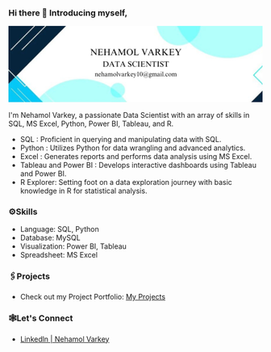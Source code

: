 ### Hi there 👋 Introducing myself,

<img width="533" alt="Coding" src="https://github.com/NehamolVarkey/NehamolVarkey/blob/main/profile_bg.png">



I'm Nehamol Varkey, a passionate Data Scientist with an array of skills in SQL, MS Excel, Python, Power BI, Tableau, and R.<br>
<ul>
<li>SQL : Proficient in querying and manipulating data with SQL.</li>
<li>Python : Utilizes Python for data wrangling and advanced analytics.</li>
<li>Excel : Generates reports and performs data analysis using MS Excel.</li>
<li>Tableau and Power BI : Develops interactive dashboards using Tableau and Power BI.</li>
<li>R Explorer: Setting foot on a data exploration journey with basic knowledge in R for statistical analysis.</li></ul>

<h3>⚙️Skills</h3>
<ul>
<li>Language: SQL, Python</li>
<li>Database: MySQL</li>
<li>Visualization: Power BI, Tableau</li>
<li>Spreadsheet: MS Excel</li></ul>

<h3>🖇️Projects</h3>
<ul>
<li><p>Check out my Project Portfolio: <a href="https://github.com/NehamolVarkey/Portfolio_Nehamol_Varkey">My Projects</a></p></li></ul>

<h3>🕸️Let's Connect</h3>
<ul>
 <li><a href="https://www.linkedin.com/in/nehamol-varkey-41ab34267">Linkedln | Nehamol Varkey</a><br></li>
</ul>
<!--
**Mariyajoseph24/Mariyajoseph24** is a ✨ _special_ ✨ repository because its `README.md` (this file) appears on your GitHub profile.

Here are some ideas to get you started:

- 🔭 I’m currently working on ...SOMETHING FISHYY
- 🌱 I’m currently learning ...
- 👯 I’m looking to collaborate on ...
- 🤔 I’m looking for help with ...
- 💬 Ask me about ...
- 📫 How to reach me: ...
- 😄 Pronouns: ...
- ⚡ Fun fact: ...
-->
